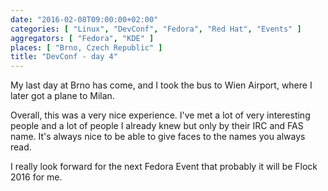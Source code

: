 ```yaml
---
date: "2016-02-08T09:00:00+02:00"
categories: [ "Linux", "DevConf", "Fedora", "Red Hat", "Events" ]
aggregators: [ "Fedora", "KDE" ]
places: [ "Brno, Czech Republic" ]
title: "DevConf - day 4"
---
```


My last day at Brno has come, and I took the bus to Wien Airport, where I later got a plane to Milan.

Overall, this was a very nice experience.
I've met a lot of very interesting people and a lot of people I already knew but only by their IRC and FAS name.
It's always nice to be able to give faces to the names you always read.

I really look forward for the next Fedora Event that probably it will be Flock 2016 for me.
